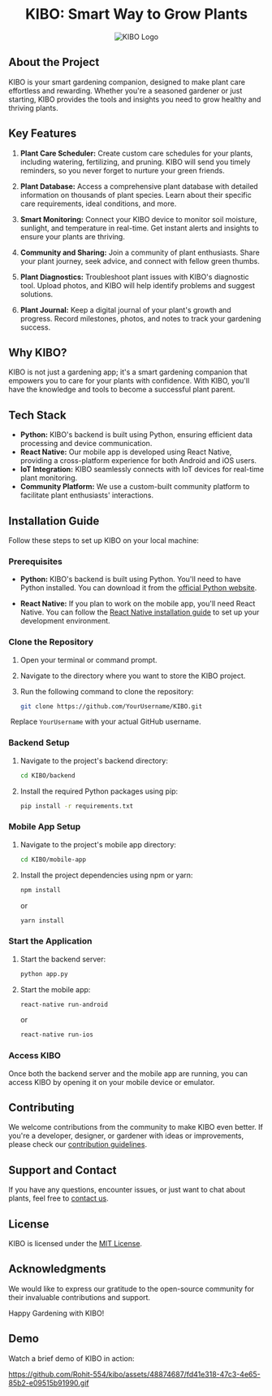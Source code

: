 <div align="center">
  <h1> KIBO: Smart Way to Grow Plants</h1>
  <img src="https://github.com/Rohit-554/kibo/assets/48874687/7e3180b6-ee19-4181-9d73-00b3148acef4" alt="KIBO Logo">
</div>


## About the Project

KIBO is your smart gardening companion, designed to make plant care effortless and rewarding. Whether you're a seasoned gardener or just starting, KIBO provides the tools and insights you need to grow healthy and thriving plants.

## Key Features

1. **Plant Care Scheduler:** Create custom care schedules for your plants, including watering, fertilizing, and pruning. KIBO will send you timely reminders, so you never forget to nurture your green friends.

2. **Plant Database:** Access a comprehensive plant database with detailed information on thousands of plant species. Learn about their specific care requirements, ideal conditions, and more.

3. **Smart Monitoring:** Connect your KIBO device to monitor soil moisture, sunlight, and temperature in real-time. Get instant alerts and insights to ensure your plants are thriving.

4. **Community and Sharing:** Join a community of plant enthusiasts. Share your plant journey, seek advice, and connect with fellow green thumbs.

5. **Plant Diagnostics:** Troubleshoot plant issues with KIBO's diagnostic tool. Upload photos, and KIBO will help identify problems and suggest solutions.

6. **Plant Journal:** Keep a digital journal of your plant's growth and progress. Record milestones, photos, and notes to track your gardening success.

## Why KIBO?

KIBO is not just a gardening app; it's a smart gardening companion that empowers you to care for your plants with confidence. With KIBO, you'll have the knowledge and tools to become a successful plant parent.

## Tech Stack

- **Python:** KIBO's backend is built using Python, ensuring efficient data processing and device communication.
- **React Native:** Our mobile app is developed using React Native, providing a cross-platform experience for both Android and iOS users.
- **IoT Integration:** KIBO seamlessly connects with IoT devices for real-time plant monitoring.
- **Community Platform:** We use a custom-built community platform to facilitate plant enthusiasts' interactions.

## Installation Guide

Follow these steps to set up KIBO on your local machine:

### Prerequisites

- **Python:** KIBO's backend is built using Python. You'll need to have Python installed. You can download it from the [official Python website](https://www.python.org/downloads/).

- **React Native:** If you plan to work on the mobile app, you'll need React Native. You can follow the [React Native installation guide](https://reactnative.dev/docs/environment-setup) to set up your development environment.

### Clone the Repository

1. Open your terminal or command prompt.

2. Navigate to the directory where you want to store the KIBO project.

3. Run the following command to clone the repository:

   ```bash
   git clone https://github.com/YourUsername/KIBO.git
   ```

​    Replace `YourUsername` with your actual GitHub username.

### Backend Setup

1. Navigate to the project's backend directory:

   ```bash
   cd KIBO/backend
   ```

2. Install the required Python packages using pip:

   ```bash
   pip install -r requirements.txt
   ```

### Mobile App Setup

1. Navigate to the project's mobile app directory:

   ```bash
   cd KIBO/mobile-app
   ```

2. Install the project dependencies using npm or yarn:

   ```bash
   npm install
   ```

   or

   ```bash
   yarn install
   ```

### Start the Application

1. Start the backend server:

   ```bash
   python app.py
   ```

2. Start the mobile app:

   ```bash
   react-native run-android
   ```

   or

   ```bash
   react-native run-ios
   ```

### Access KIBO

Once both the backend server and the mobile app are running, you can access KIBO by opening it on your mobile device or emulator.

## Contributing

We welcome contributions from the community to make KIBO even better. If you're a developer, designer, or gardener with ideas or improvements, please check our [contribution guidelines](https://github.com/Rohit-554/kibo/blob/master/contribution.md).

## Support and Contact

If you have any questions, encounter issues, or just want to chat about plants, feel free to [contact us](mailto:contact@kiboapp.com).

## License

KIBO is licensed under the [MIT License](https://github.com/YourUsername/KIBO/blob/main/LICENSE).

## Acknowledgments

We would like to express our gratitude to the open-source community for their invaluable contributions and support.

Happy Gardening with KIBO!

## Demo

Watch a brief demo of KIBO in action:

https://github.com/Rohit-554/kibo/assets/48874687/fd41e318-47c3-4e65-85b2-e09515b91990.gif
